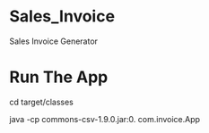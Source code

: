 # Sales_Invoice
Sales Invoice Generator 

# Run The App

cd target/classes

java -cp commons-csv-1.9.0.jar:0. com.invoice.App
